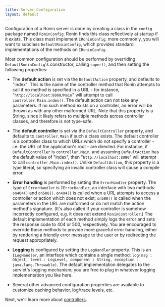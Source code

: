 ```yaml
---
title: Server Configuration
layout: default
---
```


Configuration of a Ronin server is done by creating a class in the `config`
package named `RoninConfig`. Ronin finds this class reflectively at startup if
it exists. This class must implement `IRoninConfig`; more commonly, you will
want to subclass `DefaultRoninConfig`, which provides standard implementations
of the methods on `IRoninConfig`.

Most common configuration should be performed by overriding
`DefaultRoninConfig`'s constructor, calling `super()`, and then setting the
following properties:

  * The **default action** is set via the `DefaultAction` property, and
defaults to "index". This is the name of the controller method that Ronin
attempts to call if no method is specified in a URL - for instance,
"`http://localhost:8080/Main`" will attempt to call `controller.Main.index()`.
The default action can not take any parameters. If no such method exists on a
controller, an error will be thrown as with any other malformed URL. Note that
this property is a String, since it likely refers to multiple methods across
controller classes, and therefore is not type-safe.

  * The **default controller** is set via the `DefaultController` property,
and defaults to `controller.Main` if such a class exists. The default
controller is a controller class to which URLs which do not specify a
controller - i.e. the URL of the application's root - are directed. For
instance, if `DefaultController` is `controller.Main`, and assuming
`DefaultAction` has the default value of "index", then
"`http://localhost:8080`" will attempt to call `controller.Main.index()`.
Unlike `DefaultAction`, this property is a type literal, so specifying an
invalid controller class will cause a compile error.

  * **Error handling** is performed by setting the `ErrorHandler` property.
The type of `ErrorHandler` is `IErrorHandler`, an interface with two methods:
`on404()` and `on500()`. `on404()` is called when a URL attempts to access a
controller or action which does not exist; `on500()` is called when the
parameters in the URL are malformed or do not match the action method's
signature. (It's also called if your controller is somehow incorrectly
configured, e.g. it does not extend `RoninController`.) The default
implementation of each method simply logs the error and sets the response code
to 404 or 500, respectively. You are encouraged to override these methods to
provide more graceful error handling, either by rendering a friendly error
message to the user or by redirecting the request appropriately.

  * **Logging** is configured by setting the `LogHandler` property. This is an
`ILogHandler`, an interface which contains a single method: `log(msg : Object,
level : LogLevel, component : String, exception : java.lang.Throwable)`. The
default implementation delegates to the servlet's logging mechanism; you are
free to plug in whatever logging implementation you like here.

  * Several other advanced configuration properties are available to customize
caching behavior, log/trace levels, etc.

Next, we'll learn more about [controllers](Controllers.html).
